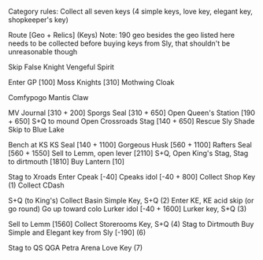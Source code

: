 Category rules: Collect all seven keys (4 simple keys, love key, elegant key, shopkeeper's key)

Route [Geo + Relics] (Keys)
Note: 190 geo besides the geo listed here needs to be collected before buying keys from Sly, that shouldn't be unreasonable though

Skip False Knight
Vengeful Spirit

Enter GP [100]
Moss Knights [310]
Mothwing Cloak

Comfypogo
Mantis Claw

MV Journal [310 + 200]
Sporgs Seal [310 + 650]
Open Queen's Station [190 + 650]
S+Q to mound
Open Crossroads Stag [140 + 650]
Rescue Sly
Shade Skip to Blue Lake

Bench at KS
KS Seal [140 + 1100]
Gorgeous Husk [560 + 1100]
Rafters Seal [560 + 1550]
Sell to Lemm, open lever [2110]
S+Q, Open King's Stag, Stag to dirtmouth [1810]
Buy Lantern [10]

Stag to Xroads
Enter Cpeak [-40]
Cpeaks idol [-40 + 800]
Collect Shop Key (1)
Collect CDash

S+Q (to King's)
Collect Basin Simple Key, S+Q (2)
Enter KE, KE acid skip (or go round)
Go up toward colo
Lurker idol [-40 + 1600]
Lurker key, S+Q (3)

Sell to Lemm [1560]
Collect Storerooms Key, S+Q (4)
Stag to Dirtmouth
Buy Simple and Elegant key from Sly [-190] (6)

Stag to QS
QGA
Petra Arena
Love Key (7)

